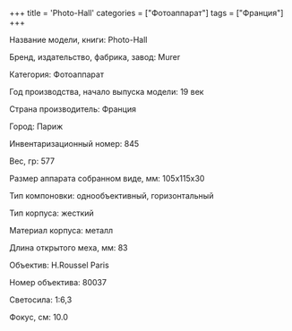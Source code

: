 +++
title = 'Photo-Hall'
categories = ["Фотоаппарат"]
tags = ["Франция"]
+++

Название модели, книги: Photo-Hall

Бренд, издательство, фабрика, завод: Murer

Категория: Фотоаппарат

Год производства, начало выпуска модели: 19 век

Страна производитель: Франция

Город: Париж

Инвентаризационный номер: 845

Вес, гр: 577

Размер аппарата  собранном виде, мм: 105х115х30

Тип компоновки: однообъективный, горизонтальный

Тип корпуса: жесткий

Материал корпуса: металл

Длина открытого меха, мм: 83

Объектив: H.Roussel Paris

Номер объектива: 80037

Светосила: 1:6,3

Фокус, см: 10.0

